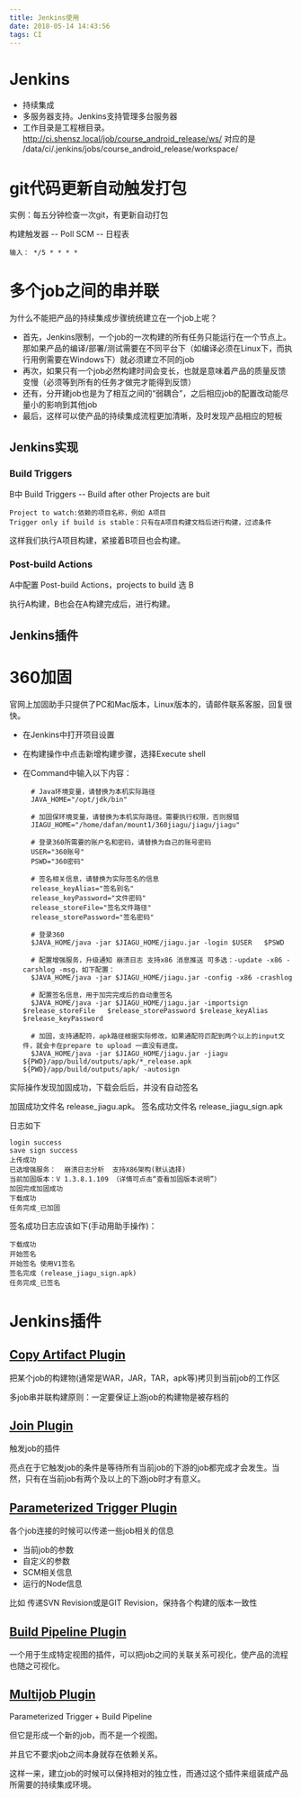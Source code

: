 ```yaml
---
title: Jenkins使用
date: 2018-05-14 14:43:56
tags: CI
---
```


# Jenkins #

- 持续集成
- 多服务器支持。Jenkins支持管理多台服务器
- 工作目录是工程根目录。http://ci.shensz.local/job/course_android_release/ws/ 对应的是 /data/ci/.jenkins/jobs/course_android_release/workspace/

# git代码更新自动触发打包 #

实例：每五分钟检查一次git，有更新自动打包

构建触发器 -- Poll SCM -- 日程表	

	输入： */5 * * * *
	
# 多个job之间的串并联 #

为什么不能把产品的持续集成步骤统统建立在一个job上呢？

- 首先，Jenkins限制，一个job的一次构建的所有任务只能运行在一个节点上。那如果产品的编译/部署/测试需要在不同平台下（如编译必须在Linux下，而执行用例需要在Windows下）就必须建立不同的job
- 再次，如果只有一个job必然构建时间会变长，也就是意味着产品的质量反馈变慢（必须等到所有的任务才做完才能得到反馈）
- 还有，分开建job也是为了相互之间的“弱耦合”，之后相应job的配置改动能尽量小的影响到其他job
- 最后，这样可以使产品的持续集成流程更加清晰，及时发现产品相应的短板

## Jenkins实现 ##

### Build Triggers ###

B中 Build Triggers -- Build after other Projects are buit 

	Project to watch:依赖的项目名称，例如 A项目 
	Trigger only if build is stable：只有在A项目构建文档后进行构建，过滤条件

这样我们执行A项目构建，紧接着B项目也会构建。

### Post-build Actions ###

A中配置 Post-build Actions，projects to build 选 B

执行A构建，B也会在A构建完成后，进行构建。

## Jenkins插件 ##


# 360加固 #

官网上加固助手只提供了PC和Mac版本，Linux版本的，请邮件联系客服，回复很快。

- 在Jenkins中打开项目设置
- 在构建操作中点击新增构建步骤，选择Execute shell
- 在Command中输入以下内容：

		# Java环境变量，请替换为本机实际路径
		JAVA_HOME="/opt/jdk/bin"
		
		# 加固保环境变量，请替换为本机实际路径。需要执行权限，否则报错
		JIAGU_HOME="/home/dafan/mount1/360jiagu/jiagu/jiagu"
		
		# 登录360所需要的账户名和密码，请替换为自己的账号密码
		USER="360账号"
		PSWD="360密码"
		
		# 签名相关信息，请替换为实际签名的信息
		release_keyAlias="签名别名"
		release_keyPassword="文件密码"
		release_storeFile="签名文件路径"
		release_storePassword="签名密码"
		
		# 登录360
		$JAVA_HOME/java -jar $JIAGU_HOME/jiagu.jar -login $USER   $PSWD
		
		# 配置增强服务，升级通知 崩溃日志 支持x86 消息推送 可多选：-update -x86 -carshlog -msg，如下配置：
		$JAVA_HOME/java -jar $JIAGU_HOME/jiagu.jar -config -x86 -crashlog
		
		# 配置签名信息，用于加完完成后的自动重签名
		$JAVA_HOME/java -jar $JIAGU_HOME/jiagu.jar -importsign $release_storeFile   $release_storePassword $release_keyAlias $release_keyPassword
		
		# 加固，支持通配符，apk路径根据实际修改，如果通配符匹配到两个以上的input文件，就会卡在prepare to upload 一直没有进度。
		$JAVA_HOME/java -jar $JIAGU_HOME/jiagu.jar -jiagu ${PWD}/app/build/outputs/apk/*_release.apk ${PWD}/app/build/outputs/apk/ -autosign

实际操作发现加固成功，下载会后后，并没有自动签名

加固成功文件名 release_jiagu.apk。 签名成功文件名 release_jiagu_sign.apk

日志如下

	login success
	save sign success
	上传成功
	已选增强服务：  崩溃日志分析  支持X86架构(默认选择)
	当前加固版本：V 1.3.8.1.109 （详情可点击“查看加固版本说明”）
	加固完成加固成功
	下载成功
	任务完成_已加固

签名成功日志应该如下(手动用助手操作)：

	下载成功
	开始签名 
	开始签名 使用V1签名
	签名完成 (release_jiagu_sign.apk)
	任务完成_已签名 

# Jenkins插件 #

## [Copy Artifact Plugin](https://wiki.jenkins-ci.org/display/JENKINS/Copy+Artifact+Plugin)  ##

把某个job的构建物(通常是WAR，JAR，TAR，apk等)拷贝到当前job的工作区

 多job串并联构建原则：一定要保证上游job的构建物是被存档的

## [Join Plugin](https://wiki.jenkins-ci.org/display/JENKINS/Join+Plugin) ##

触发job的插件

亮点在于它触发job的条件是等待所有当前job的下游的job都完成才会发生。当然，只有在当前job有两个及以上的下游job时才有意义。      

## [Parameterized Trigger Plugin](https://wiki.jenkins-ci.org/display/JENKINS/Parameterized+Trigger+Plugin) ##

各个job连接的时候可以传递一些job相关的信息

- 当前job的参数
- 自定义的参数
- SCM相关信息
- 运行的Node信息

比如 传递SVN Revision或是GIT Revision，保持各个构建的版本一致性

## [Build Pipeline Plugin](https://wiki.jenkins-ci.org/display/JENKINS/Build+Pipeline+Plugin) ##

一个用于生成特定视图的插件，可以把job之间的关联关系可视化，使产品的流程也随之可视化。

## [Multijob Plugin](https://wiki.jenkins-ci.org/display/JENKINS/Multijob+Plugin) ##

Parameterized Trigger + Build Pipeline

但它是形成一个新的job，而不是一个视图。

并且它不要求job之间本身就存在依赖关系。

这样一来，建立job的时候可以保持相对的独立性，而通过这个插件来组装成产品所需要的持续集成环境。